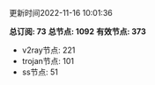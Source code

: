 更新时间2022-11-16 10:01:36

**总订阅: 73**
**总节点: 1092**
**有效节点: 373**
- v2ray节点: 221
- trojan节点: 101
- ss节点: 51

